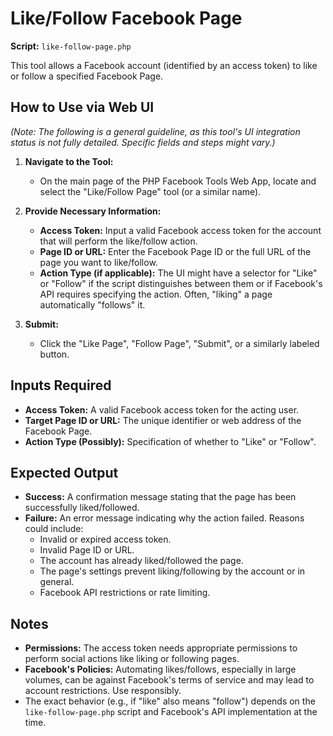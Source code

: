 # Like/Follow Facebook Page

**Script:** `like-follow-page.php`

This tool allows a Facebook account (identified by an access token) to like or follow a specified
Facebook Page.

## How to Use via Web UI

_(Note: The following is a general guideline, as this tool's UI integration status is not fully
detailed. Specific fields and steps might vary.)_

1.  **Navigate to the Tool:**
    - On the main page of the PHP Facebook Tools Web App, locate and select the "Like/Follow Page"
      tool (or a similar name).

2.  **Provide Necessary Information:**
    - **Access Token:** Input a valid Facebook access token for the account that will perform the
      like/follow action.
    - **Page ID or URL:** Enter the Facebook Page ID or the full URL of the page you want to
      like/follow.
    - **Action Type (if applicable):** The UI might have a selector for "Like" or "Follow" if the
      script distinguishes between them or if Facebook's API requires specifying the action. Often,
      "liking" a page automatically "follows" it.

3.  **Submit:**
    - Click the "Like Page", "Follow Page", "Submit", or a similarly labeled button.

## Inputs Required

- **Access Token:** A valid Facebook access token for the acting user.
- **Target Page ID or URL:** The unique identifier or web address of the Facebook Page.
- **Action Type (Possibly):** Specification of whether to "Like" or "Follow".

## Expected Output

- **Success:** A confirmation message stating that the page has been successfully liked/followed.
- **Failure:** An error message indicating why the action failed. Reasons could include:
  - Invalid or expired access token.
  - Invalid Page ID or URL.
  - The account has already liked/followed the page.
  - The page's settings prevent liking/following by the account or in general.
  - Facebook API restrictions or rate limiting.

## Notes

- **Permissions:** The access token needs appropriate permissions to perform social actions like
  liking or following pages.
- **Facebook's Policies:** Automating likes/follows, especially in large volumes, can be against
  Facebook's terms of service and may lead to account restrictions. Use responsibly.
- The exact behavior (e.g., if "like" also means "follow") depends on the `like-follow-page.php`
  script and Facebook's API implementation at the time.
